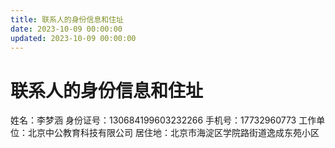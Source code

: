 ```yaml
---
title: 联系人的身份信息和住址
date: 2023-10-09 00:00:00
updated: 2023-10-09 00:00:00
---
```


# 联系人的身份信息和住址

姓名：李梦涵
身份证号：130684199603232266
手机号：17732960773
工作单位：北京中公教育科技有限公司
居住地：北京市海淀区学院路街道逸成东苑小区

